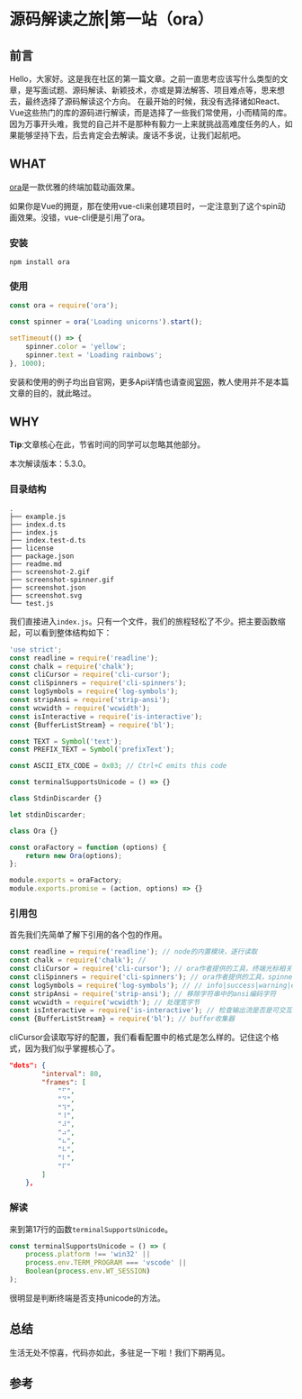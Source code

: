 # 源码解读之旅|第一站（ora）

## 前言
Hello，大家好。这是我在社区的第一篇文章。之前一直思考应该写什么类型的文章，是写面试题、源码解读、新颖技术，亦或是算法解答、项目难点等，思来想去，最终选择了源码解读这个方向。
在最开始的时候，我没有选择诸如React、Vue这些热门的库的源码进行解读，而是选择了一些我们常使用，小而精简的库。因为万事开头难，我觉的自己并不是那种有毅力一上来就挑战高难度任务的人，如果能够坚持下去，后去肯定会去解读。废话不多说，让我们起航吧。

## WHAT

[ora](https://github.com/sindresorhus/ora)是一款优雅的终端加载动画效果。

如果你是Vue的拥趸，那在使用vue-cli来创建项目时，一定注意到了这个spin动画效果。没错，vue-cli便是引用了ora。

### 安装

``` shell
npm install ora
```

### 使用

``` javascript
const ora = require('ora');

const spinner = ora('Loading unicorns').start();

setTimeout(() => {
	spinner.color = 'yellow';
	spinner.text = 'Loading rainbows';
}, 1000);
```

安装和使用的例子均出自官网，更多Api详情也请查阅[官网](https://github.com/sindresorhus/ora)，教人使用并不是本篇文章的目的，就此略过。

## WHY

**Tip**:文章核心在此，节省时间的同学可以忽略其他部分。

本次解读版本：5.3.0。

### 目录结构

```
.
├── example.js
├── index.d.ts
├── index.js
├── index.test-d.ts
├── license
├── package.json
├── readme.md
├── screenshot-2.gif
├── screenshot-spinner.gif
├── screenshot.json
├── screenshot.svg
└── test.js
```

我们直接进入`index.js`。只有一个文件，我们的旅程轻松了不少。把主要函数缩起，可以看到整体结构如下：

``` javascript
'use strict';
const readline = require('readline');
const chalk = require('chalk');
const cliCursor = require('cli-cursor');
const cliSpinners = require('cli-spinners');
const logSymbols = require('log-symbols');
const stripAnsi = require('strip-ansi');
const wcwidth = require('wcwidth');
const isInteractive = require('is-interactive');
const {BufferListStream} = require('bl');

const TEXT = Symbol('text');
const PREFIX_TEXT = Symbol('prefixText');

const ASCII_ETX_CODE = 0x03; // Ctrl+C emits this code

const terminalSupportsUnicode = () => {}

class StdinDiscarder {}

let stdinDiscarder;

class Ora {}

const oraFactory = function (options) {
	return new Ora(options);
};

module.exports = oraFactory;
module.exports.promise = (action, options) => {}
```



### 引用包

首先我们先简单了解下引用的各个包的作用。

``` javascript
const readline = require('readline'); // node的内置模块，逐行读取
const chalk = require('chalk'); // 
const cliCursor = require('cli-cursor'); // ora作者提供的工具，终端光标相关，可以不关注
const cliSpinners = require('cli-spinners'); // ora作者提供的工具，spinner显示内容的配置，下文会列出配置的格式
const logSymbols = require('log-symbols'); // // info|success|warning|error配合chalk组成的颜色字体集合，做了系统间的兼容
const stripAnsi = require('strip-ansi'); // 移除字符串中的ansi编码字符
const wcwidth = require('wcwidth'); // 处理宽字节
const isInteractive = require('is-interactive'); // 检查输出流是否是可交互终端生成
const {BufferListStream} = require('bl'); // buffer收集器
```



cliCursor会读取写好的配置，我们看看配置中的格式是怎么样的。记住这个格式，因为我们似乎掌握核心了。

``` json
"dots": {
		"interval": 80,
		"frames": [
			"⠋",
			"⠙",
			"⠹",
			"⠸",
			"⠼",
			"⠴",
			"⠦",
			"⠧",
			"⠇",
			"⠏"
		]
	},
```



### 解读

来到第17行的函数`terminalSupportsUnicode`。

``` javascript
const terminalSupportsUnicode = () => (
	process.platform !== 'win32' ||
	process.env.TERM_PROGRAM === 'vscode' ||
	Boolean(process.env.WT_SESSION)
);
```

很明显是判断终端是否支持unicode的方法。



## 总结

生活无处不惊喜，代码亦如此，多驻足一下啦！我们下期再见。

## 参考